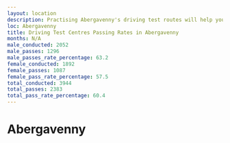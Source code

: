 ```yaml
---
layout: location
description: Practising Abergavenny's driving test routes will help you become more confident in your gear-changing abilities.
loc: Abergavenny
title: Driving Test Centres Passing Rates in Abergavenny
months: N/A
male_conducted: 2052
male_passes: 1296
male_passes_rate_percentage: 63.2
female_conducted: 1892
female_passes: 1087
female_pass_rate_percentage: 57.5
total_conducted: 3944
total_passes: 2383
total_pass_rate_percentage: 60.4
---
```


# Abergavenny
